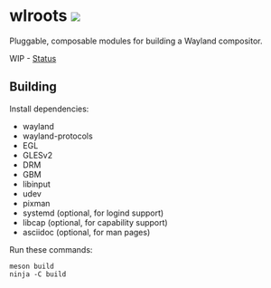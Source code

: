 # wlroots [![](https://api.travis-ci.org/SirCmpwn/wlroots.svg)](https://travis-ci.org/SirCmpwn/wlroots)

Pluggable, composable modules for building a Wayland compositor.

WIP - [Status](https://github.com/SirCmpwn/wlroots/issues/9)

## Building

Install dependencies:

* wayland
* wayland-protocols
* EGL
* GLESv2
* DRM
* GBM
* libinput
* udev
* pixman
* systemd (optional, for logind support)
* libcap (optional, for capability support)
* asciidoc (optional, for man pages)

Run these commands:

    meson build
    ninja -C build
